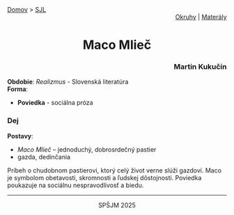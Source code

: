 <div align="center">
    <div align="left">
        <a href="/README.md">Domov</a>
        >
        <a href="../SLOVENCINA.md">SJL</a>
    </div>
    <div align="right">
        <a href="../ustne-okruhy.org.md">Okruhy</a>
        |
        <a href="https://drive.google.com/drive/u/1/folders/1hWhZNvgWC-8cb7jK5zRorX9WfCzyq_WF">Materály</a>
    </div>
<h1> Maco Mlieč</h1>
    <div align="right">
        <h3>Martin Kukučín</h3>
    </div>
</div>

__Obdobie__: _Realizmus_ - Slovenská literatúra  
__Forma__:  
- **Poviedka** - sociálna próza

### Dej
__Postavy__:  
- *Maco Mlieč* – jednoduchý, dobrosrdečný pastier  
- gazda, dedinčania

Príbeh o chudobnom pastierovi, ktorý celý život verne slúži gazdovi. Maco je symbolom obetavosti, skromnosti a ľudskej dôstojnosti. Poviedka poukazuje na sociálnu nespravodlivosť a biedu.

---
<div align="center">
    <p>SPŠJM 2025</p>
</div>
